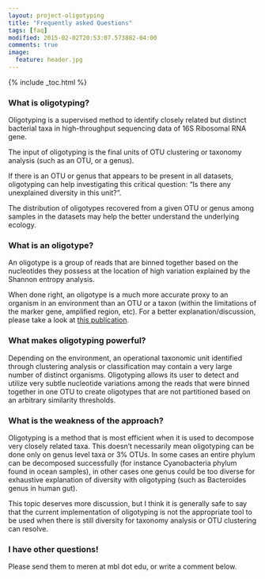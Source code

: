 ```yaml
---
layout: project-oligotyping
title: "Frequently asked Questions"
tags: [faq]
modified: 2015-02-02T20:53:07.573882-04:00
comments: true
image:
  feature: header.jpg
---
```


{% include _toc.html %}

### What is oligotyping?

Oligotyping is a supervised method to identify closely related but distinct bacterial taxa in high-throughput sequencing data of 16S Ribosomal RNA gene.

The input of oligotyping is the final units of OTU clustering or taxonomy analysis (such as an OTU, or a genus).

If there is an OTU or genus that appears to be present in all datasets, oligotyping can help investigating this critical question: “Is there any unexplained diversity in this unit?“.

The distribution of oligotypes recovered from a given OTU or genus among samples in the datasets may help the better understand the underlying ecology.

### What is an oligotype?

An oligotype is a group of reads that are binned together based on the nucleotides they possess at the location of high variation explained by the Shannon entropy analysis.

When done right, an oligotype is a much more accurate proxy to an organism in an environment than an OTU or a taxon (within the limitations of the marker gene, amplified region, etc). For a better explanation/discussion, please take a look at [this publication](http://www.pnas.org/content/111/28/E2875.abstract).

### What makes oligotyping powerful?

Depending on the environment, an operational taxonomic unit identified through clustering analysis or classification may contain a very large number of distinct organisms. Oligotyping allows its user to detect and utilize very subtle nucleotide variations among the reads that were binned together in one OTU to create oligotypes that are not partitioned based on an arbitrary similarity thresholds.

### What is the weakness of the approach?

Oligotyping is a method that is most efficient when it is used to decompose very closely related taxa. This doesn’t necessarily mean oligotyping can be done only on genus level taxa or 3% OTUs. In some cases an entire phylum can be decomposed successfully (for instance Cyanobacteria phylum found in ocean samples), in other cases one genus could be too diverse for exhaustive explanation of diversity with oligotyping (such as Bacteroides genus in human gut).

This topic deserves more discussion, but I think it is generally safe to say that the current implementation of oligotyping is not the appropriate tool to be used when there is still diversity for taxonomy analysis or OTU clustering can resolve.

### I have other questions!

Please send them to meren at mbl dot edu, or write a comment below.
